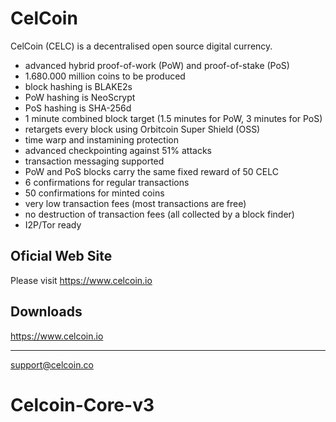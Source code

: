 CelCoin
===========

CelCoin (CELC) is a decentralised open source digital currency.

 - advanced hybrid proof-of-work (PoW) and proof-of-stake (PoS)
 - 1.680.000 million coins to be produced
 - block hashing is BLAKE2s
 - PoW hashing is NeoScrypt
 - PoS hashing is SHA-256d
 - 1 minute combined block target (1.5 minutes for PoW, 3 minutes for PoS)
 - retargets every block using Orbitcoin Super Shield (OSS)
 - time warp and instamining protection
 - advanced checkpointing against 51% attacks
 - transaction messaging supported
 - PoW and PoS blocks carry the same fixed reward of 50 CELC
 - 6 confirmations for regular transactions
 - 50 confirmations for minted coins
 - very low transaction fees (most transactions are free)
 - no destruction of transaction fees (all collected by a block finder)
 - I2P/Tor ready


Oficial Web Site
--------

Please visit https://www.celcoin.io

Downloads
--------

https://www.celcoin.io

-------

support@celcoin.co
# Celcoin-Core-v3
